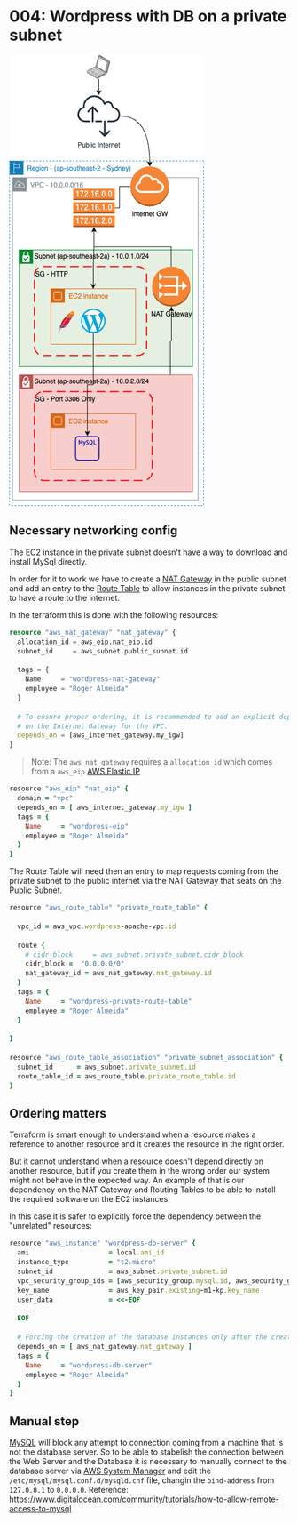 # 004: Wordpress with DB on a private subnet

![Alt text](arch.png)

## Necessary networking config
The EC2 instance in the private subnet doesn't have a way to download and install MySql directly.

In order for it to work we have to create a [NAT Gateway](https://docs.aws.amazon.com/vpc/latest/userguide/vpc-nat-gateway.html) in the public subnet and add an entry to the [Route Table](https://docs.aws.amazon.com/vpc/latest/userguide/VPC_Route_Tables.html) to allow instances in the private subnet to have a route to the internet.

In the terraform this is done with the following resources:

```terraform
resource "aws_nat_gateway" "nat_gateway" {
  allocation_id = aws_eip.nat_eip.id
  subnet_id     = aws_subnet.public_subnet.id

  tags = {
    Name     = "wordpress-nat-gateway"
    employee = "Roger Almeida"
  }

  # To ensure proper ordering, it is recommended to add an explicit dependency
  # on the Internet Gateway for the VPC.
  depends_on = [aws_internet_gateway.my_igw]
}
```

>Note: The `aws_nat_gateway` requires a `allocation_id` which comes from a `aws_eip` [AWS Elastic IP](https://docs.aws.amazon.com/AWSEC2/latest/UserGuide/elastic-ip-addresses-eip.html)

```ruby
resource "aws_eip" "nat_eip" {
  domain = "vpc"
  depends_on = [ aws_internet_gateway.my_igw ]
  tags = {
    Name     = "wordpress-eip"
    employee = "Roger Almeida"
  }
}
```

The Route Table will need then an entry to map requests coming from the private subnet to the public internet via the NAT Gateway that seats on the Public Subnet.

```ruby
resource "aws_route_table" "private_route_table" {

  vpc_id = aws_vpc.wordpress-apache-vpc.id

  route {
    # cidr_block     = aws_subnet.private_subnet.cidr_block
    cidr_block =  "0.0.0.0/0"
    nat_gateway_id = aws_nat_gateway.nat_gateway.id
  }
  tags = {
    Name     = "wordpress-private-route-table"
    employee = "Roger Almeida"
  }

}

resource "aws_route_table_association" "private_subnet_association" {
  subnet_id      = aws_subnet.private_subnet.id
  route_table_id = aws_route_table.private_route_table.id
}
```

## Ordering matters
Terraform is smart enough to understand when a resource makes a reference to another resource and it creates the resource in the right order.

But it cannot understand when a resource doesn't depend directly on another resource, but if you create them in the wrong order our system might not behave in the expected way. An example of that is our dependency on the NAT Gateway and Routing Tables to be able to install the required software on the EC2 instances.

In this case it is safer to explicitly force the dependency between the "unrelated" resources:

```ruby
resource "aws_instance" "wordpress-db-server" {
  ami                    = local.ami_id
  instance_type          = "t2.micro"
  subnet_id              = aws_subnet.private_subnet.id
  vpc_security_group_ids = [aws_security_group.mysql.id, aws_security_group.icmp.id]
  key_name               = aws_key_pair.existing-m1-kp.key_name
  user_data              = <<-EOF
    ...
  EOF

  # Forcing the creation of the database instances only after the creation of the NAT Gateway
  depends_on = [ aws_nat_gateway.nat_gateway ]
  tags = {
    Name     = "wordpress-db-server"
    employee = "Roger Almeida"
  }
}
```

## Manual step
[MySQL](https://www.mysql.com/) will block any attempt to connection coming from a machine that is not the database server.
So to be able to stabelish the connection between the Web Server and the Database it is necessary to manually connect to the database server via [AWS System Manager](https://docs.aws.amazon.com/systems-manager/latest/userguide/what-is-systems-manager.html) and edit the `/etc/mysql/mysql.conf.d/mysqld.cnf` file, changin the `bind-address` from `127.0.0.1` to `0.0.0.0`. Reference: https://www.digitalocean.com/community/tutorials/how-to-allow-remote-access-to-mysql